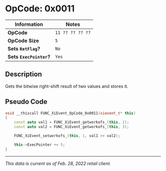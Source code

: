 # OpCode: 0x0011

| Information               | Notes |
|---                        |---    |
| **OpCode**                | `11 ?? ?? ?? ??` |
| **OpCode Size**           | `5`   |
| **Sets `RetFlag`?**       | `No`  |
| **Sets `ExecPointer`?**   | `Yes` |

## Description

Gets the bitwise right-shift result of two values and stores it.

## Pseudo Code

```cpp
void __thiscall FUNC_XiEvent_OpCode_0x0011(xievent_t* this)
{
    const auto val1 = FUNC_XiEvent_getworkofs_(this, 1);
    const auto val2 = FUNC_XiEvent_getworkofs_(this, 3);

    FUNC_XiEvent_setworkofs_(this, 1, val1 >> val2);

    this->ExecPointer += 5;
}
```

---

_This data is current as of Feb. 28, 2022 retail client._